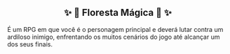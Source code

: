 
<div align = "center">
<h2>✨ 🍃 Floresta Mágica 🍃 ✨
</div>
É um RPG em que você é o personagem principal e deverá lutar contra um ardiloso inimigo, enfrentando os muitos cenários do jogo até alcançar um dos seus finais.
